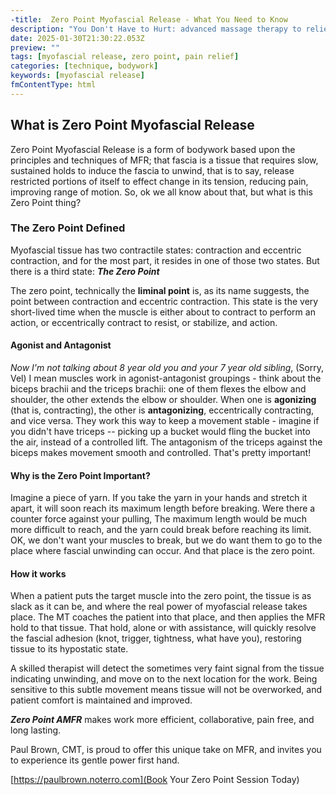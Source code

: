 ```yaml
---
-title:  Zero Point Myofascial Release - What You Need to Know
description: "You Don't Have to Hurt: advanced massage therapy to relieve neck pain, back pain, carpal tunnel, myofascial pain syndrome. "
date: 2025-01-30T21:30:22.053Z
preview: ""
tags: [myofascial release, zero point, pain relief]
categories: [technique, bodywork]
keywords: [myofascial release]
fmContentType: html
---
```

## What is Zero Point Myofascial Release

Zero Point Myofascial Release is a form of bodywork based upon the principles and techniques of MFR; that fascia is a tissue that requires slow, sustained holds to induce the fascia to unwind, that is to say, release restricted portions of itself to effect change in its tension, reducing pain, improving range of motion.  So, ok we all know about that, but what is this Zero Point thing?

### The Zero Point Defined

Myofascial tissue has two contractile states: contraction and eccentric contraction, and for the most part, it resides in one of those two states.  But there is a third state: ***The Zero Point***

The zero point, technically the **liminal point** is, as its name suggests, the point between contraction and eccentric contraction.  This state is the very short-lived time when the muscle is either about to contract to perform an action, or eccentrically contract to resist, or stabilize, and action.  

#### Agonist and Antagonist

*Now I'm not talking about 8 year old you and your 7 year old sibling*, (Sorry, Vel) I mean muscles work in agonist-antagonist groupings - think about the biceps brachii and the triceps brachii: one of them flexes the elbow and shoulder, the other extends the elbow or shoulder.  When one is **agonizing** (that is, contracting), the other is **antagonizing**, eccentrically contracting, and vice versa.  They work this way to keep a movement stable - imagine if you didn't have triceps -- picking up a bucket would fling the bucket into the air, instead of a controlled lift.  The antagonism of the triceps against the biceps makes movement smooth and controlled.  That's pretty important!

#### Why is the Zero Point Important?

Imagine a piece of yarn.  If you take the yarn in your hands and stretch it apart, it will soon reach its maximum length before breaking.  Were there a counter force against your pulling, The maximum length would be much more difficult to reach, and the yarn could break before reaching its limit.  OK, we don't want your muscles to break, but we do want them to go to the place where fascial unwinding can occur.  And that place is the zero point.

#### How it works

When a patient puts the target muscle into the zero point, the tissue is as slack as it can be, and where the real power of myofascial release takes place.  The MT coaches the patient into that place, and then applies the MFR hold to that tissue.  That hold, alone or with assistance, will quickly resolve the fascial adhesion (knot, trigger, tightness, what have you), restoring tissue to its hypostatic state.  

A skilled therapist will detect the sometimes very faint signal from the tissue indicating unwinding, and move on to the next location for the work.  Being sensitive to this subtle movement means tissue will not be overworked, and patient comfort is maintained and improved.

***Zero Point AMFR*** makes work more efficient, collaborative, pain free, and long lasting.

Paul Brown, CMT, is proud to offer this unique take on MFR, and invites you to experience its gentle power first hand.

[https://paulbrown.noterro.com](Book Your Zero Point Session Today)
